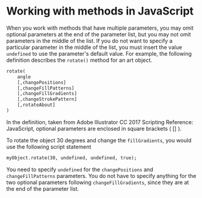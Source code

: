 # Working with methods in JavaScript

When you work with methods that have multiple parameters, you may omit optional parameters at the end of the parameter list, but you may not omit parameters in the middle of the list. If you do not want to specify a particular parameter in the middle of the list, you must insert the value `undefined` to use the parameter's default value. For example, the following definition describes the `rotate()` method for an art object.

```default
rotate(
    angle
    [,changePositions]
    [,changeFillPatterns]
    [,changeFillGradients]
    [,changeStrokePattern]
    [,rotateAbout]
)
```

In the definition, taken from Adobe lllustrator CC 2017 Scripting Reference: JavaScript, optional parameters are enclosed in square brackets ( [] ).

To rotate the object 30 degrees and change the `fillGradients`, you would use the following script statement

```default
myObject.rotate(30, undefined, undefined, true);
```

You need to specify `undefined` for the `changePositions` and `changeFillPatterns` parameters. You do not have to specify anything for the two optional parameters following `changeFillGradients`, since they are at the end of the parameter list.
